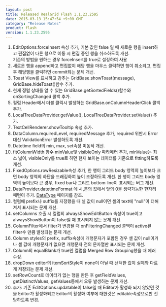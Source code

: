 ```yaml
---
layout: post
title: Released RealGrid Flash 1.1.23.2595
date: 2015-03-13 15:47:54 +9:00 GMT
category: "Release Notes"
product: flash
version: 1.1.23.2595
---
```


1. EditOptions.forceInsert 속성 추가, 기본 값인 false 일 때 새로운 행을 insert하고 편집없이 다른 행으로 이동 시 편집 중인 행을 취소하도록 개선.  
     기존의 방법을 원하는 경우 forceInsert를 true로 설정하여 사용
2. 새로운 행을 append하고 편집없이 해당 행을 마우스 클릭하면 행이 취소되고, 편집 후 해당행을 클릭하면 commit되는 문제 개선.
3. Toast View를 표시하고 감추는 GridBase.showToast(message), GridBase.hideToast()함수 추가.
4. 현재 정렬 상태를 알 수 있는 GridBase.getSortedFields()함수와 onSortingChanged 콜백 추가.
5. 컬럼 Header에서 더블 클릭시 발생하는 GridBase.onColumnHeaderClick 콜백 추가.
6. LocalTreeDataProvider.getValue(), LocalTreeDataProvider.setValue() 추가.
7. TextCellRenderer.showTooltip 속성 추가.
8. DataColumn.requiredLevel, requiredMessage 추가, required 위반시 Error대신 ValidationError 발생하도록 개선.
9. Datetime field의 min, max, set속성 미동작 개선.
10. fitColumnWidth 함수 minValue및 visibleOnly 파라메터 추가, minValue는 최소 넓이, visibleOnly를 true로 하면 현재 보이는 데이터를 기준으로 fitting하도록 개선.
11. FixedOptions.rowResizable속성 추가, 한 행이 그리드 body 영역의 높이보다 크면 body 영역의 하단을 드래깅하여 높이 조정하도록 개선. 한 행이 그리드 body 영역의 높이보다 큰 경우, fixed bar나 그리드 bottom line이 표시되는 버그 개선.
12. DataProvider.datetimeFormat 에 시,분의 값에서 앞의 0을 생략가능한 한자리 패턴이 추가. [DataType](http://demo.realgrid.com/Demo/DataType) 페이지를 참조.
13. 컬럼에 prefix나 suffix를 지정했을 때 셀 값이 null이면 셀의 text에 "null"이 더해져서 표시되는 문제 개선.
14. setColumns 호출 시 컬럼의 alwaysShowEditButton 속성이 true이고 alwaysShowButton이 false일 때 표시되지 않는 문제 개선.
15. ColumnFilter에서 filter가 변경될 때 onFilteringChanged 콜백이 active된 filter수 만큼 발생되는 문제 개선.
16. Column styles의 prefix, suffix속성에 개행문자가 포함된 경우 셀 값이 null이거나 셀 값에 개행문자가 없으면 개행문자 전의 문자열만 표시되는 문제 개선.
17. Column의 equalBlank가 true인 컬럼을 Merged Row Grouping했을 때 에러 수정.
18. dropDown editor의 itemSortStyle이 none이 아닐 때 선택한 값이 실제와 다르게 저장되는 문제 개선.
19. setRowCount로 데이터가 없는 행을 만든 후 getFieldValues, getDistinctValues, getValues등에서 오류 발생하는 문제 개선.
20. 추가: 기존 EditOptions.updatable이 false일 때 Editor가 활성화 되지 않았던 것을 Editor가 활성화되고 Editor의 활성화 여부에 대한것은 editable속성으로만 전담하도록 변경.